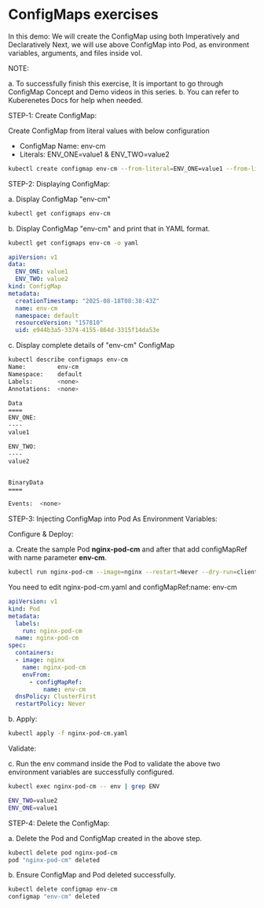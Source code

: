 # ConfigMaps **exercises**

In this demo:
We will create the ConfigMap using both Imperatively and Declaratively
Next, we will use above ConfigMap into Pod, as environment variables, arguments, and files inside vol.


NOTE: 

a. To successfully finish this exercise, It is important to go through ConfigMap Concept and Demo videos in this series.
b. You can refer to Kuberenetes Docs for help when needed.

STEP-1: Create ConfigMap: 

Create ConfigMap from literal values with below configuration

- ConfigMap Name: env-cm
- Literals: ENV_ONE=value1 & ENV_TWO=value2

```bash
kubectl create configmap env-cm --from-literal=ENV_ONE=value1 --from-literal=ENV_TWO=value2
```

STEP-2: Displaying ConfigMap:

a. Display ConfigMap "env-cm" 

```bash
kubectl get configmaps env-cm
```

b. Display ConfigMap "env-cm" and print that in YAML format.

```bash
kubectl get configmaps env-cm -o yaml
```
```yaml
apiVersion: v1
data:
  ENV_ONE: value1
  ENV_TWO: value2
kind: ConfigMap
metadata:
  creationTimestamp: "2025-08-18T08:38:43Z"
  name: env-cm
  namespace: default
  resourceVersion: "157810"
  uid: e944b3a5-3374-4155-864d-3315f14da53e
```

c. Display complete details of "env-cm" ConfigMap

```bash
kubectl describe configmaps env-cm
Name:         env-cm
Namespace:    default
Labels:       <none>
Annotations:  <none>

Data
====
ENV_ONE:
----
value1

ENV_TWO:
----
value2


BinaryData
====

Events:  <none>
```

STEP-3: Injecting ConfigMap into Pod As Environment Variables: 

Configure & Deploy:

a. Create the sample Pod **nginx-pod-cm** and after that add configMapRef with name parameter **env-cm**. 

```bash
kubectl run nginx-pod-cm --image=nginx --restart=Never --dry-run=client -o yaml > nginx-pod-cm.yaml
```

You need to edit nginx-pod-cm.yaml and configMapRef:name: env-cm

```yaml
apiVersion: v1
kind: Pod
metadata:
  labels:
    run: nginx-pod-cm
  name: nginx-pod-cm
spec:
  containers:
  - image: nginx
    name: nginx-pod-cm
    envFrom:
      - configMapRef:
          name: env-cm
  dnsPolicy: ClusterFirst
  restartPolicy: Never
```

b. Apply:

```bash
kubectl apply -f nginx-pod-cm.yaml
```

Validate:

c. Run the env command inside the Pod to validate the above two environment variables are successfully configured.

```bash
kubectl exec nginx-pod-cm -- env | grep ENV

ENV_TWO=value2
ENV_ONE=value1
```

STEP-4: Delete the ConfigMap:

a. Delete the Pod and ConfigMap created in the above step.

```bash
kubectl delete pod nginx-pod-cm 
pod "nginx-pod-cm" deleted
```

b. Ensure ConfigMap and Pod deleted successfully.

```bash
kubectl delete configmap env-cm 
configmap "env-cm" deleted
```
